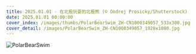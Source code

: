 ```yaml
---
title: 2025.01.01 - 在北极玩耍的北极熊 (© Ondrej Prosicky/Shutterstock)
date: 2025.01.01 00:00:00
cover_index: /images/thumbs/PolarBearSwim_ZH-CN1000349057_533x300.jpg
cover_detail: /images/PolarBearSwim_ZH-CN1000349057_1920x1080.jpg
---
```


![PolarBearSwim](/images/PolarBearSwim_ZH-CN1000349057_1920x1080.jpg)
